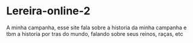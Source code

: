 # Lereira-online-2
A minha campanha, esse site fala sobre a historia da minha campanha e tbm a historia por tras do mundo, falando sobre seus reinos, raças, etc
